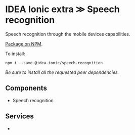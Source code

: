 # IDEA Ionic extra ≫ Speech recognition

Speech recognition through the mobile devices capabilities.

[Package on NPM](https://www.npmjs.com/package/@idea-ionic/speech-recognition).

To install:

```
npm i --save @idea-ionic/speech-recognition
```

_Be sure to install all the requested peer dependencies._

## Components

- Speech recognition

## Services

-
